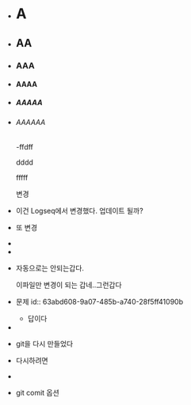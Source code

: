 - # A
- ## AA
- ### AAA
- #### AAAA
- ##### AAAAA
- ###### AAAAAA
  -ffdff
  
  dddd
  
  fffff
  
  변경
- 이건 Logseq에서 변경했다. 업데이트 될까?
- 또 변경
-
-
- 자동으로는 안되는갑다.
  
  이파일만 변경이 되는 갑네..그런갑다
- 문제
  id:: 63abd608-9a07-485b-a740-28f5ff41090b
	- 답이다
-
- git을 다시 만들었다
- 다시하려면
-
- git comit 옵션